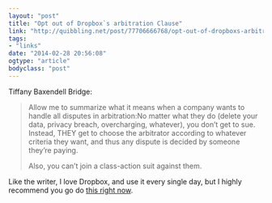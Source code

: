 ```yaml
---
layout: "post"
title: "Opt out of Dropbox`s arbitration Clause"
link: "http://quibbling.net/post/77706666768/opt-out-of-dropboxs-arbitration-clause"
tags: 
- "links"
date: "2014-02-28 20:56:08"
ogtype: "article"
bodyclass: "post"
---
```


Tiffany Baxendell Bridge:

> Allow me to summarize what it means when a company wants to handle all disputes in arbitration:No matter what they do (delete your data, privacy breach, overcharging, whatever), you don’t get to sue. Instead, THEY get to choose the arbitrator according to whatever criteria they want, and thus any dispute is decided by someone they’re paying.
> 
> Also, you can’t join a class-action suit against them.

Like the writer, I love Dropbox, and use it every single day, but I highly recommend you go do [this right now](https://www.dropbox.com/arbitration_optout).